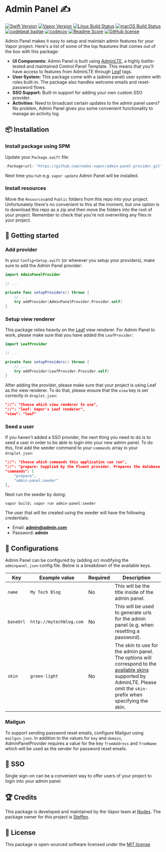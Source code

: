 # Admin Panel ✍️
[![Swift Version](https://img.shields.io/badge/Swift-3.1-brightgreen.svg)](http://swift.org)
[![Vapor Version](https://img.shields.io/badge/Vapor-2-F6CBCA.svg)](http://vapor.codes)
[![Linux Build Status](https://img.shields.io/circleci/project/github/nodes-vapor/admin-panel-provider.svg?label=Linux)](https://circleci.com/gh/nodes-vapor/admin-panel-provider)
[![macOS Build Status](https://img.shields.io/travis/nodes-vapor/admin-panel-provider.svg?label=macOS)](https://travis-ci.org/nodes-vapor/admin-panel-provider)
[![codebeat badge](https://codebeat.co/badges/52c2f960-625c-4a63-ae63-52a24d747da1)](https://codebeat.co/projects/github-com-nodes-vapor-admin-panel-provider)
[![codecov](https://codecov.io/gh/nodes-vapor/admin-panel-provider/branch/master/graph/badge.svg)](https://codecov.io/gh/nodes-vapor/admin-panel-provider)
[![Readme Score](http://readme-score-api.herokuapp.com/score.svg?url=https://github.com/nodes-vapor/admin-panel-provider)](http://clayallsopp.github.io/readme-score?url=https://github.com/nodes-vapor/admin-panel-provider)
[![GitHub license](https://img.shields.io/badge/license-MIT-blue.svg)](https://raw.githubusercontent.com/nodes-vapor/admin-panel-provider/master/LICENSE)

Admin Panel makes it easy to setup and maintain admin features for your Vapor project. Here's a list of some of the top feautures that comes out of the box with this package:

- **UI Components:** Admin Panel is built using [AdminLTE](https://adminlte.io/), a highly battle-tested and maintained Control Panel Template. This means that you'll have access to features from AdminLTE through [Leaf](https://docs.vapor.codes/2.0/leaf/leaf/#leaf) tags.
- **User System:** This package come with a (admin panel) user system with roles built-in. The package also handles welcome emails and reset-password flows.
- **SSO Support:** Built-in support for adding your own custom SSO provider.
- **Activities**: Need to broadcast certain updates to the admin panel users? No problem, Admin Panel gives you some convenient functionality to manage an activity log.

## 📦 Installation

### Install package using SPM

Update your `Package.swift` file:

```swift
.Package(url: "https://github.com/nodes-vapor/admin-panel-provider.git", majorVersion: 0, minorVersion: 1)
```

Next time you run e.g. `vapor update` Admin Panel will be installed.

### Install resources

Move the `Resources`and `Public` folders from this repo into your project. Unfortunately there's no convenient to this at the moment, but one option is to download this repo as a zip and then move the folders into the root of your project. Remember to check that you're not overwriting any files in your project.


## 🚀 Getting started

### Add provider

In your `Config+Setup.swift` (or wherever you setup your providers), make sure to add the Admin Panel provider:

```swift
import AdminPanelProvider

// ...

private func setupProviders() throws {
    // ...
    try addProvider(AdminPanelProvider.Provider.self)
}
```

### Setup view renderer

This package relies heavily on the [Leaf](https://docs.vapor.codes/2.0/leaf/package/) view renderer. For Admin Panel to work, please make sure that you have added the `LeafProvider`:

```swift
import LeafProvider

// ...

private func setupProviders() throws {
    // ...
    try addProvider(LeafProvider.Provider.self)
}
```

After adding the provider, please make sure that your project is using Leaf as the view renderer. To do that, please ensure that the `view` key is set correctly in `droplet.json`:

```json
"//": "Choose which view renderer to use",
"//": "leaf: Vapor's Leaf renderer",
"view": "leaf"
```

### Seed a user

If you haven't added a SSO provider, the next thing you need to do is to seed a user in order to be able to login into your new admin panel. To do this, first add the seeder command to your `commands` array in your `droplet.json`:

```json
"//": "Choose which commands this application can run",
"//": "prepare: Supplied by the Fluent provider. Prepares the database (configure in fluent.json)",
"commands": [
    "prepare",
    "admin-panel:seeder"
],
```

Next run the seeder by doing:

```
vapor build; vapor run admin-panel:seeder
```

The user that will be created using the seeder will have the following credentials:

- Email: **admin@admin.com**
- Password: **admin**

## 🔧 Configurations

Admin Panel can be configured by (adding or) modifying the `adminpanel.json` config file. Below is a breakdown of the available keys.

| Key       | Example value           | Required | Description                              |
| --------- | ----------------------- | -------- | ---------------------------------------- |
| `name`    | `My Tech Blog`          | No       | This will be the title inside of the admin panel. |
| `baseUrl` | `http://mytechblog.com` | No       | This will be used to generate urls for the admin panel (e.g. when resetting a password). |
| `skin`    | `green-light`           | No       | The skin to use for the admin panel. The options will correspond to the [available skins](https://adminlte.io/themes/AdminLTE/documentation/index.html#layout) supported by AdminLTE. Please omit the `skin-` prefix when specifying the skin. |

### Mailgun

To support sending password reset emails, configure Mailgun using `mailgun.json`. In addition to the values for `key` and `domain`, AdminPanelProvider requires a value for the key `fromAddress` and `fromName` which will be used as the sender for password reset emails.

## 🔐 SSO

Single sign-on can be a convenient way to offer users of your project to login into your admin panel. 


## 🏆 Credits

This package is developed and maintained by the Vapor team at [Nodes](https://www.nodesagency.com).
The package owner for this project is [Steffen](https://github.com/steffendsommer).


## 📄 License

This package is open-sourced software licensed under the [MIT license](http://opensource.org/licenses/MIT)
